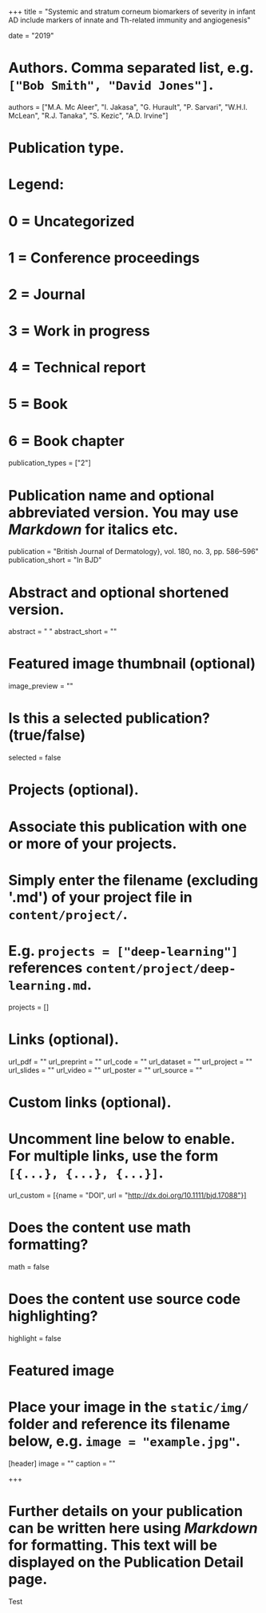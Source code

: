 +++
title = "Systemic and stratum corneum biomarkers of severity in infant AD include markers of innate and Th-related immunity and angiogenesis"

date = "2019"

# Authors. Comma separated list, e.g. `["Bob Smith", "David Jones"]`.
authors = ["M.A. Mc Aleer", "I. Jakasa", "G. Hurault", "P. Sarvari", "W.H.I. McLean", "R.J. Tanaka", "S. Kezic", "A.D. Irvine"]

# Publication type.
# Legend:
# 0 = Uncategorized
# 1 = Conference proceedings
# 2 = Journal
# 3 = Work in progress
# 4 = Technical report
# 5 = Book
# 6 = Book chapter
publication_types = ["2"]

# Publication name and optional abbreviated version. You may use *Markdown* for italics etc.
publication = "British Journal of Dermatology}, vol. 180, no. 3, pp. 586–596"
publication_short = "In BJD"

# Abstract and optional shortened version.
abstract = " "
abstract_short = ""

# Featured image thumbnail (optional)
image_preview = ""

# Is this a selected publication? (true/false)
selected = false

# Projects (optional).
#   Associate this publication with one or more of your projects.
#   Simply enter the filename (excluding '.md') of your project file in `content/project/`.
#   E.g. `projects = ["deep-learning"]` references `content/project/deep-learning.md`.
projects = []

# Links (optional).
url_pdf = ""
url_preprint = ""
url_code = ""
url_dataset = ""
url_project = ""
url_slides = ""
url_video = ""
url_poster = ""
url_source = ""

# Custom links (optional).
#   Uncomment line below to enable. For multiple links, use the form `[{...}, {...}, {...}]`.
url_custom = [{name = "DOI", url = "http://dx.doi.org/10.1111/bjd.17088"}]

# Does the content use math formatting?
math = false

# Does the content use source code highlighting?
highlight = false

# Featured image
# Place your image in the `static/img/` folder and reference its filename below, e.g. `image = "example.jpg"`.
[header]
image = ""
caption = ""

+++

# Further details on your publication can be written here using *Markdown* for formatting. This text will be displayed on the Publication Detail page.

Test
